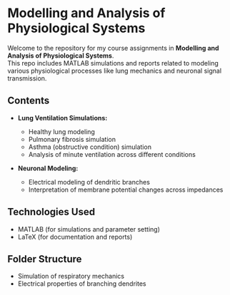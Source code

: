 # Modelling and Analysis of Physiological Systems

Welcome to the repository for my course assignments in **Modelling and Analysis of Physiological Systems**.  
This repo includes MATLAB simulations and reports related to modeling various physiological processes like lung mechanics and neuronal signal transmission.

## Contents

- **Lung Ventilation Simulations:**
  - Healthy lung modeling
  - Pulmonary fibrosis simulation
  - Asthma (obstructive condition) simulation
  - Analysis of minute ventilation across different conditions

- **Neuronal Modeling:**
  - Electrical modeling of dendritic branches
  - Interpretation of membrane potential changes across impedances


## Technologies Used

- MATLAB (for simulations and parameter setting)
- LaTeX (for documentation and reports)

## Folder Structure
- Simulation of respiratory mechanics
- Electrical properties of branching dendrites

